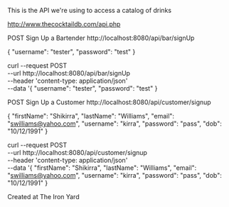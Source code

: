This is the API we're using to access a catalog of drinks

http://www.thecocktaildb.com/api.php

POST Sign Up a Bartender
http://localhost:8080/api/bar/signUp

{
	"username": "tester",
	"password": "test"
}

curl --request POST \
  --url http://localhost:8080/api/bar/signUp \
  --header 'content-type: application/json' \
  --data '{
	"username": "tester",
	"password": "test"
}

POST Sign Up a Customer
http://localhost:8080/api/customer/signup

{
	"firstName": "Shikirra",
	"lastName": "Williams",
	"email": "swilliams@yahoo.com",
	"username": "kirra",
	"password": "pass",
	"dob": "10/12/1991"
}

curl --request POST \
  --url http://localhost:8080/api/customer/signup \
  --header 'content-type: application/json' \
  --data '{
	"firstName": "Shikirra",
	"lastName": "Williams",
	"email": "swilliams@yahoo.com",
	"username": "kirra",
	"password": "pass",
	"dob": "10/12/1991"
}

Created at The Iron Yard
